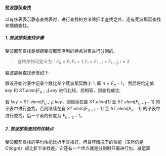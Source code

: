 
####  斐波那契查找

以有序表表示静态查找表时，进行查找的方法除折半査找之外，还有斐波那契查找和插值查找。

##### 1. 斐波那契查找步骤

斐波那契查找是根据斐波那契序列的特点对表进行分割的。

> 这种序列可定义为：$F_{0}=0, F_{1}=1, F_{i}=F_{i-1}+F_{i-2}, i \geqslant 2$

斐波那契查找步骤如下:

假设开始时表中记录个数比某个裴波那契数小 1, 即 $n = F_n - 1$， 然后将给定值 $key$ 和 $ST.elem[F_{u-1}].key$ 进行比较，若相等，则查找成功; 

若 $key < ST.elem[F_{u-1}].key$，则继续在自 $ST.elem[1]$ 至 $ST.elem[F_{u-1} - 1]$ 的子表中进行査找，否则继续在自 $ST.elem[F_{u - 1} + 1]$ 至 $ST.elem[F_u - 1]$ 的子表中进行查找，后一子表的长度为 $F_{u - 2} - 1$。

##### 2. 斐波那契查找的优缺点

斐波那契查找的平均性能比折半查找好，但最坏情况下的性能（虽然仍是 $O(logn)$）却比折半查找差。它还有一个优点就是分割时只需进行加、减运算
